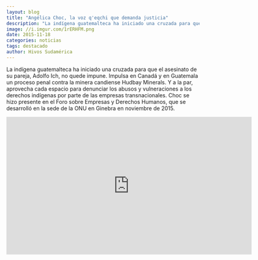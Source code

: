 ```yaml
---
layout: blog
title: "Angélica Choc, la voz q'eqchi que demanda justicia"
description: "La indígena guatemalteca ha iniciado una cruzada para que el asesinato de su pareja, Adolfo Ich, no quede impune. Impulsa en Canadá y en Guatemala un proceso penal contra la minera candiense Hudbay Minerals. Y a la par, aprovecha cada espacio para denunciar los abusos y vulneraciones a los derechos indígenas por parte de las empresas transnacionales. Choc se hizo presente en el Foro sobre Empresas y Derechos Humanos, que se desarrolló en la sede de la ONU en Ginebra en noviembre de 2015."
image: //i.imgur.com/1rERHFM.png
date: 2015-11-18
categories: noticias
tags: destacado
author: Hivos Sudamérica
---
```


La indígena guatemalteca ha iniciado una cruzada para que el asesinato de su pareja, Adolfo Ich, no quede impune. Impulsa en Canadá y en Guatemala un proceso penal contra la minera candiense Hudbay Minerals. Y a la par, aprovecha cada espacio para denunciar los abusos y vulneraciones a los derechos indígenas por parte de las empresas transnacionales. Choc se hizo presente en el Foro sobre Empresas y Derechos Humanos, que se desarrolló en la sede de la ONU en Ginebra en noviembre de 2015.

<div class="text-center">
	<iframe width="640" height="360" src="https://www.youtube.com/embed/JjAMI3QV7UA" frameborder="0" allowfullscreen>
</div>


<b>FUENTE:</b> [Hivos Sudamérica](https://www.youtube.com/channel/UCp16Med5cyQGVjwztZ9EbWw)

